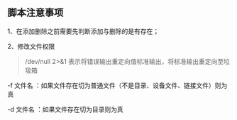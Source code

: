 ## 脚本注意事项

1、在添加删除之前需要先判断添加与删除的是有存在；

2、修改文件权限



> /dev/null 2>&1 表示将错误输出重定向值标准输出，将标准输出重定向至垃圾箱



-f 文件名     ：如果文件存在切为普通文件（不是目录、设备文件、链接文件）则为真

-d 文件名 	：如果文件存在切为目录则为真